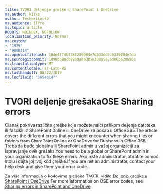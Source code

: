 ```yaml
---
title: TVORI deljenje greške u SharePoint i OneDrive
ms.author: kirks
author: Techwriter40
ms.audience: ITPro
ms.topic: article
ROBOTS: NOINDEX, NOFOLLOW
localization_priority: Normal
ms.custom:
- "1939"
- "9000314"
ms.openlocfilehash: 18de4ff4b738f289084e7d533ddfc6339204efdb
ms.sourcegitcommit: 1d98db8acb9959aba3b5e308a567ade6b62da56c
ms.translationtype: MT
ms.contentlocale: sr-Latn-RS
ms.lasthandoff: 08/22/2019
ms.locfileid: "36543147"
---
```

# <a name="ose-sharing-errors"></a><span data-ttu-id="c4ed2-102">TVORI deljenje grešaka</span><span class="sxs-lookup"><span data-stu-id="c4ed2-102">OSE Sharing errors</span></span>

<span data-ttu-id="c4ed2-103">Članak pokriva različite greške koje možete naići prilikom deljenja datoteka ili fascikli iz SharePoint Online ili OneDrive za posao u Office 365.</span><span class="sxs-lookup"><span data-stu-id="c4ed2-103">The article covers the different errors that you might encounter when sharing files or folders from SharePoint Online or OneDrive for Business in Office 365.</span></span> <span data-ttu-id="c4ed2-104">Treba da bude globalna ili SharePoint admin u vašoj organizaciji za ispravljanje ovih grešaka.</span><span class="sxs-lookup"><span data-stu-id="c4ed2-104">You need to be a global or SharePoint admin in your organization to fix these errors.</span></span> <span data-ttu-id="c4ed2-105">Ako niste administrator, obratite pomoć stolu i dajte joj tvoj kôd greške.</span><span class="sxs-lookup"><span data-stu-id="c4ed2-105">If you are not an administrator, contact your help desk and give them your error code.</span></span>

<span data-ttu-id="c4ed2-106">Za više informacija o kodovima grešaka TVORI, vidite [Deljenje greške u SharePoint i OneDrive](https://docs.microsoft.com/sharepoint/sharepoint-onedrive-error-message).</span><span class="sxs-lookup"><span data-stu-id="c4ed2-106">For more information on OSE error codes, see [Sharing errors in SharePoint and OneDrive](https://docs.microsoft.com/sharepoint/sharepoint-onedrive-error-message).</span></span>
